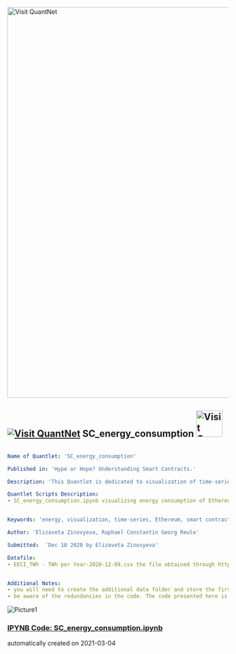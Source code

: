[<img src="https://github.com/QuantLet/Styleguide-and-FAQ/blob/master/pictures/banner.png" width="888" alt="Visit QuantNet">](http://quantlet.de/)

## [<img src="https://github.com/QuantLet/Styleguide-and-FAQ/blob/master/pictures/qloqo.png" alt="Visit QuantNet">](http://quantlet.de/) **SC_energy_consumption** [<img src="https://github.com/QuantLet/Styleguide-and-FAQ/blob/master/pictures/QN2.png" width="60" alt="Visit QuantNet 2.0">](http://quantlet.de/)

```yaml

Name of Quantlet: 'SC_energy_consumption'

Published in: 'Hype or Hope? Understanding Smart Contracts.'

Description: 'This Quantlet is dedicated to visualization of time-series of energy consumption of Ethereum'

Quantlet Scripts Description:
- SC_energy_consumption.ipynb visualizing energy consumption of Ethereum Transactions time-series


Keywords: 'energy, visualization, time-series, Ethereum, smart contracts'

Author: 'Elizaveta Zinovyeva, Raphael Constantin Georg Reule'

Submitted:  'Dec 10 2020 by Elizaveta Zinovyeva'

Datafile:
- EECI_TWh - TWh per Year-2020-12-09.csv the file obtained through https://digiconomist.net/ethereum-energy-consumption


Additional Notes:
- you will need to create the additional data folder and store the first two datafiles there
- be aware of the redundancies in the code. The code presented here is not made for production (neither it is optimized for production). It's purpose is solely to see and to be able to compare all the numbers presented in the paper

```

![Picture1](ethereum_energy_consumption.png)

### [IPYNB Code: SC_energy_consumption.ipynb](SC_energy_consumption.ipynb)


automatically created on 2021-03-04